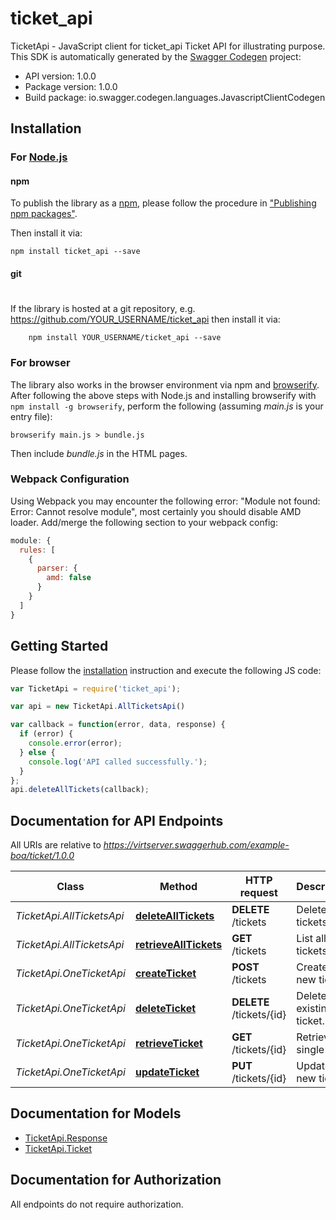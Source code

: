 # ticket_api

TicketApi - JavaScript client for ticket_api
Ticket API for illustrating purpose.
This SDK is automatically generated by the [Swagger Codegen](https://github.com/swagger-api/swagger-codegen) project:

- API version: 1.0.0
- Package version: 1.0.0
- Build package: io.swagger.codegen.languages.JavascriptClientCodegen

## Installation

### For [Node.js](https://nodejs.org/)

#### npm

To publish the library as a [npm](https://www.npmjs.com/),
please follow the procedure in ["Publishing npm packages"](https://docs.npmjs.com/getting-started/publishing-npm-packages).

Then install it via:

```shell
npm install ticket_api --save
```

#### git
#
If the library is hosted at a git repository, e.g.
https://github.com/YOUR_USERNAME/ticket_api
then install it via:

```shell
    npm install YOUR_USERNAME/ticket_api --save
```

### For browser

The library also works in the browser environment via npm and [browserify](http://browserify.org/). After following
the above steps with Node.js and installing browserify with `npm install -g browserify`,
perform the following (assuming *main.js* is your entry file):

```shell
browserify main.js > bundle.js
```

Then include *bundle.js* in the HTML pages.

### Webpack Configuration

Using Webpack you may encounter the following error: "Module not found: Error:
Cannot resolve module", most certainly you should disable AMD loader. Add/merge
the following section to your webpack config:

```javascript
module: {
  rules: [
    {
      parser: {
        amd: false
      }
    }
  ]
}
```

## Getting Started

Please follow the [installation](#installation) instruction and execute the following JS code:

```javascript
var TicketApi = require('ticket_api');

var api = new TicketApi.AllTicketsApi()

var callback = function(error, data, response) {
  if (error) {
    console.error(error);
  } else {
    console.log('API called successfully.');
  }
};
api.deleteAllTickets(callback);

```

## Documentation for API Endpoints

All URIs are relative to *https://virtserver.swaggerhub.com/example-boa/ticket/1.0.0*

Class | Method | HTTP request | Description
------------ | ------------- | ------------- | -------------
*TicketApi.AllTicketsApi* | [**deleteAllTickets**](docs/AllTicketsApi.md#deleteAllTickets) | **DELETE** /tickets | Delete all tickets
*TicketApi.AllTicketsApi* | [**retrieveAllTickets**](docs/AllTicketsApi.md#retrieveAllTickets) | **GET** /tickets | List all tickets
*TicketApi.OneTicketApi* | [**createTicket**](docs/OneTicketApi.md#createTicket) | **POST** /tickets | Create an new ticket
*TicketApi.OneTicketApi* | [**deleteTicket**](docs/OneTicketApi.md#deleteTicket) | **DELETE** /tickets/{id} | Delete an existing ticket.
*TicketApi.OneTicketApi* | [**retrieveTicket**](docs/OneTicketApi.md#retrieveTicket) | **GET** /tickets/{id} | Retrieve a single ticket
*TicketApi.OneTicketApi* | [**updateTicket**](docs/OneTicketApi.md#updateTicket) | **PUT** /tickets/{id} | Update an new ticket


## Documentation for Models

 - [TicketApi.Response](docs/Response.md)
 - [TicketApi.Ticket](docs/Ticket.md)


## Documentation for Authorization

 All endpoints do not require authorization.

